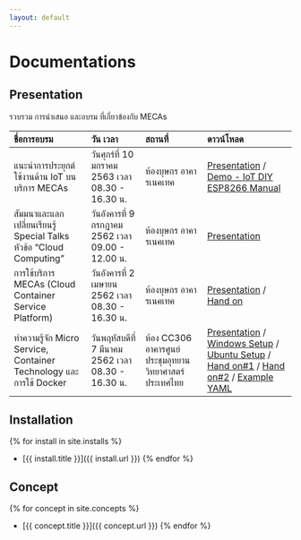 ```yaml
---
layout: default
---
```

# Documentations

## Presentation
รวบรวม การนำเสนอ และอบรม ที่เกี่ยวข้องกับ MECAs

| ชื่อการอบรม        | วัน เวลา         | สถานที่ | ดาวน์โหลด |
|:-------------|:------------------|:------|:------|
| แนะนำการประยุกต์ใช้งานด้าน IoT บนบริการ MECAs | วันศุกร์ที่ 10 มกราคม 2563 เวลา 08.30 - 16.30 น.  |  ห้องบุษกร อาคารเนคเทค  | [Presentation](/assets/pdf/2020-01-10-MECAS-IoT.pdf) / [Demo - IoT DIY](/assets/pdf/2020-01-10-Demo-IoT-DIY.pdf) [ESP8266 Manual](/assets/pdf/2020-01-10-ESP8266-Manual.pdf)|
| สัมมนาและแลกเปลี่ยนเรียนรู้ Special Talks หัวข้อ “Cloud Computing”  | วันอังคารที่ 9 กรกฎาคม 2562 เวลา 09.00 - 12.00 น.  |  ห้องบุษกร อาคารเนคเทค  | [Presentation](/assets/pdf/2019-07-09-MECAs-Update.pdf) |
| การใช้บริการ MECAs (Cloud Container Service Platform)  | วันอังคารที่ 2 เมษายน 2562 เวลา 08.30 - 16.30 น.  |  ห้องบุษกร อาคารเนคเทค  | [Presentation](/assets/pdf/2019-04-02-MECAs-Intro.pdf) / [Hand on](/assets/pdf/2019-04-02-MECAs-Application-Workshop.pdf) |
| ทำความรู้จัก Micro Service, Container Technology และการใช้ Docker | วันพฤหัสบดีที่ 7 มีนาคม 2562 เวลา 08.30 - 16.30 น.  |  ห้อง CC306 อาคารศูนย์ประชุมอุทยานวิทยาศาสตร์ประเทศไทย  | [Presentation](/assets/pdf/2019-03-07-Microservices-Basic-Docker.pdf) / [Windows Setup](/assets/pdf/2019-03-07-Prepare-Windows.pdf) / [Ubuntu Setup](/assets/pdf/2019-03-07-Prepare-Ubuntu.pdf) / [Hand on#1](/assets/pdf/2019-03-07-Hand-on-Create-new-Django-application.pdf) / [Hand on#2](/assets/pdf/2019-03-07-Hand-on-Docker-build.pdf) / [Example YAML](/assets/pdf/2019-03-07--example-yaml.zip) |

## Installation
{% for install in site.installs %}
  * [{{ install.title }}]({{ install.url }})
{% endfor %}

<!-- ## Tutorial
{% for tutorial in site.tutorials %}
  * [{{ tutorial.title }}]({{ tutorial.url }})
{% endfor %} -->

## Concept
{% for concept in site.concepts %}
  * [{{ concept.title }}]({{ concept.url }})
{% endfor %}

